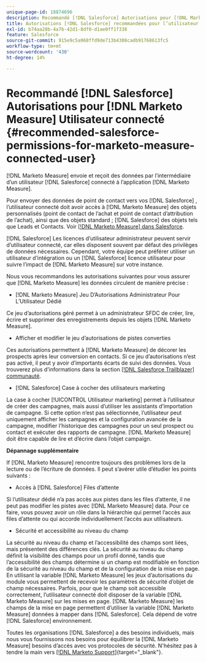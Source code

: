 ```yaml
---
unique-page-id: 18874696
description: Recommandé [!DNL Salesforce] Autorisations pour [!DNL Marketo Measure] Utilisateur connecté - [!DNL Marketo Measure]
title: Autorisations [!DNL Salesforce] recommandées pour l’utilisateur [!DNL Marketo Measure] connecté
exl-id: b74aa28b-4a7b-42d1-8df0-d1ae0ff1f338
feature: Salesforce
source-git-commit: 915e9c5a968ffd9de713b4308cadb91768613fc5
workflow-type: tm+mt
source-wordcount: '430'
ht-degree: 14%

---
```


# Recommandé [!DNL Salesforce] Autorisations pour [!DNL Marketo Measure] Utilisateur connecté {#recommended-salesforce-permissions-for-marketo-measure-connected-user}

[!DNL Marketo Measure] envoie et reçoit des données par l’intermédiaire d’un utilisateur [!DNL Salesforce] connecté à l’application [!DNL Marketo Measure].

Pour envoyer des données de point de contact vers vos [!DNL Salesforce] , l’utilisateur connecté doit avoir accès à [!DNL Marketo Measure] des objets personnalisés (point de contact de l’achat et point de contact d’attribution de l’achat), ainsi que des objets standard ; [!DNL Salesforce] des objets tels que Leads et Contacts. Voir [[!DNL Marketo Measure] dans Salesforce](/help/configuration-and-setup/marketo-measure-and-salesforce/how-marketo-measure-and-salesforce-interact.md).

[!DNL Salesforce] Les licences d’utilisateur administrateur peuvent servir d’utilisateur connecté, car elles disposent souvent par défaut des privilèges de données nécessaires. Cependant, votre équipe peut préférer utiliser un utilisateur d’intégration ou un [!DNL Salesforce] licence utilisateur pour suivre l’impact de [!DNL Marketo Measure] sur votre instance.

Nous vous recommandons les autorisations suivantes pour vous assurer que [!DNL Marketo Measure] les données circulent de manière précise :

* [!DNL Marketo Measure] Jeu D’Autorisations Administrateur Pour L’Utilisateur Dédié

Ce jeu d’autorisations géré permet à un administrateur SFDC de créer, lire, écrire et supprimer des enregistrements depuis les objets [!DNL Marketo Measure].

* Afficher et modifier le jeu d’autorisations de pistes converties

Ces autorisations permettent à [!DNL Marketo Measure] de décorer les prospects après leur conversion en contacts. Si ce jeu d’autorisations n’est pas activé, il peut y avoir d’importants écarts de suivi des données. Vous trouverez plus d’informations dans la section [[!DNL Salesforce Trailblazer] communauté](https://help.salesforce.com/s/articleView?language=en_US&amp;id=leads_view_edit_converted.htm&amp;type=5).

* [!DNL Salesforce] Case à cocher des utilisateurs marketing

La case à cocher [!UICONTROL Utilisateur marketing] permet à l’utilisateur de créer des campagnes, mais aussi d’utiliser les assistants d’importation de campagne. Si cette option n’est pas sélectionnée, l’utilisateur peut uniquement afficher les campagnes et la configuration avancée de la campagne, modifier l’historique des campagnes pour un seul prospect ou contact et exécuter des rapports de campagne. [!DNL Marketo Measure] doit être capable de lire et d’écrire dans l’objet campaign.

**Dépannage supplémentaire**

If [!DNL Marketo Measure] rencontre toujours des problèmes lors de la lecture ou de l’écriture de données. Il peut s’avérer utile d’étudier les points suivants :

* Accès à [!DNL Salesforce] Files d’attente

Si l’utilisateur dédié n’a pas accès aux pistes dans les files d’attente, il ne peut pas modifier les pistes avec [!DNL Marketo Measure] data. Pour ce faire, vous pouvez avoir un rôle dans la hiérarchie qui permet l’accès aux files d’attente ou qui accorde individuellement l’accès aux utilisateurs.

* Sécurité et accessibilité au niveau du champ

La sécurité au niveau du champ et l’accessibilité des champs sont liées, mais présentent des différences clés. La sécurité au niveau du champ définit la visibilité des champs pour un profil donné, tandis que l’accessibilité des champs détermine si un champ est modifiable en fonction de la sécurité au niveau du champ et de la configuration de la mise en page. En utilisant la variable [!DNL Marketo Measure] les jeux d’autorisations du module vous permettent de recevoir les paramètres de sécurité d’objet de champ nécessaires. Parfois, pour que le champ soit accessible correctement, l’utilisateur connecté doit disposer de la variable [!DNL Marketo Measure] sur les mises en page. [!DNL Marketo Measure] les champs de la mise en page permettent d’utiliser la variable [!DNL Marketo Measure] données à mapper dans [!DNL Salesforce]. Cela dépend de votre [!DNL Salesforce] environnement.

Toutes les organisations [!DNL Salesforce] a des besoins individuels, mais nous vous fournissons nos besoins pour équilibrer la [!DNL Marketo Measure] besoins d’accès avec vos protocoles de sécurité. N&#39;hésitez pas à tendre la main vers [[!DNL Marketo Support]](https://nation.marketo.com/t5/support/ct-p/Support){target="_blank"}.
